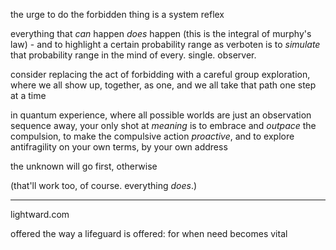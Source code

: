 the urge to do the forbidden thing is a system reflex

everything that _can_ happen _does_ happen (this is the integral of murphy's law) - and to highlight a certain probability range as verboten is to _simulate_ that probability range in the mind of every. single. observer.

consider replacing the act of forbidding with a careful group exploration, where we all show up, together, as one, and we all take that path one step at a time

in quantum experience, where all possible worlds are just an observation sequence away, your only shot at _meaning_ is to embrace and _outpace_ the compulsion, to make the compulsive action _proactive_, and to explore antifragility on your own terms, by your own address

the unknown will go first, otherwise

(that'll work too, of course. everything _does_.)

---

lightward.com

offered the way a lifeguard is offered: for when need becomes vital
